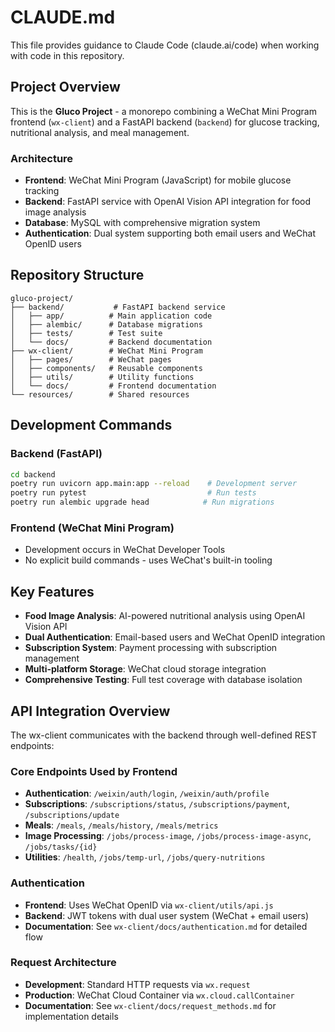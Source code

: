 # CLAUDE.md

This file provides guidance to Claude Code (claude.ai/code) when working with code in this repository.

## Project Overview

This is the **Gluco Project** - a monorepo combining a WeChat Mini Program frontend (`wx-client`) and a FastAPI backend (`backend`) for glucose tracking, nutritional analysis, and meal management.

### Architecture
- **Frontend**: WeChat Mini Program (JavaScript) for mobile glucose tracking
- **Backend**: FastAPI service with OpenAI Vision API integration for food image analysis
- **Database**: MySQL with comprehensive migration system
- **Authentication**: Dual system supporting both email users and WeChat OpenID users

## Repository Structure

```
gluco-project/
├── backend/           # FastAPI backend service
│   ├── app/          # Main application code
│   ├── alembic/      # Database migrations
│   ├── tests/        # Test suite
│   └── docs/         # Backend documentation
├── wx-client/        # WeChat Mini Program
│   ├── pages/        # WeChat pages
│   ├── components/   # Reusable components
│   ├── utils/        # Utility functions
│   └── docs/         # Frontend documentation
└── resources/        # Shared resources

```

## Development Commands

### Backend (FastAPI)
```bash
cd backend
poetry run uvicorn app.main:app --reload    # Development server
poetry run pytest                           # Run tests
poetry run alembic upgrade head            # Run migrations
```

### Frontend (WeChat Mini Program)  
- Development occurs in WeChat Developer Tools
- No explicit build commands - uses WeChat's built-in tooling

## Key Features
- **Food Image Analysis**: AI-powered nutritional analysis using OpenAI Vision API
- **Dual Authentication**: Email-based users and WeChat OpenID integration
- **Subscription System**: Payment processing with subscription management
- **Multi-platform Storage**: WeChat cloud storage integration
- **Comprehensive Testing**: Full test coverage with database isolation

## API Integration Overview

The wx-client communicates with the backend through well-defined REST endpoints:

### Core Endpoints Used by Frontend
- **Authentication**: `/weixin/auth/login`, `/weixin/auth/profile`
- **Subscriptions**: `/subscriptions/status`, `/subscriptions/payment`, `/subscriptions/update`
- **Meals**: `/meals`, `/meals/history`, `/meals/metrics`
- **Image Processing**: `/jobs/process-image`, `/jobs/process-image-async`, `/jobs/tasks/{id}`
- **Utilities**: `/health`, `/jobs/temp-url`, `/jobs/query-nutritions`

### Authentication
- **Frontend**: Uses WeChat OpenID via `wx-client/utils/api.js`
- **Backend**: JWT tokens with dual user system (WeChat + email users)
- **Documentation**: See `wx-client/docs/authentication.md` for detailed flow

### Request Architecture  
- **Development**: Standard HTTP requests via `wx.request`
- **Production**: WeChat Cloud Container via `wx.cloud.callContainer`
- **Documentation**: See `wx-client/docs/request_methods.md` for implementation details 